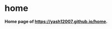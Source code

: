 # home
<b>Home page of <a href="https://yash12007.github.io/home">https://yash12007.github.io/home</a>.</b>
